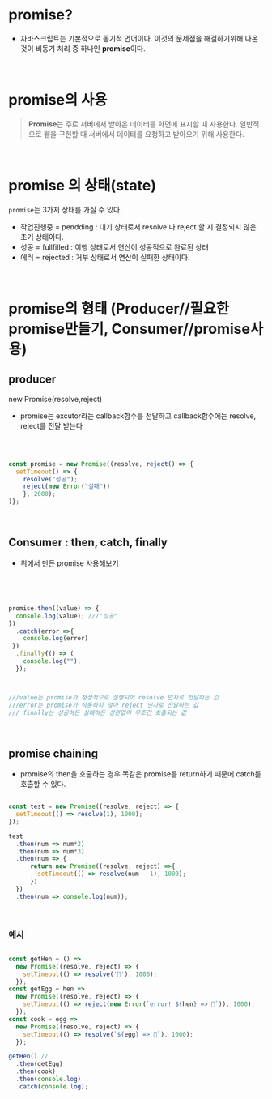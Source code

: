 # promise?

- 자바스크립트는 기본적으로 동기적 언어이다. 이것의 문제점을 해결하기위해 나온것이 비동기 처리 중 하나인 **promise**이다. 

<br>


# promise의 사용

>**Promise**는 주로 서버에서 받아온 데이터를 화면에 표시할 때 사용한다. 일반적으로 웹을 구현할 때 서버에서 데이터를 요청하고 받아오기 위해 사용한다.

<br>


# promise 의 상태(state)

`promise`는 3가지 상태를 가질 수 있다.

- 작업진행중 = pendding : 대기 상태로서 resolve 나 reject 할 지 결정되지 않은 초기 상태이다.
- 성공 = fullfilled : 이행 상태로서 연산이 성공적으로 완료된 상태
- 에러 = rejected : 거부 상태로서 연산이 실패한 상태이다.

<br>

# promise의 형태 (Producer//필요한 promise만들기, Consumer//promise사용)


## producer 

new Promise(resolve,reject)
- promise는 excutor라는 callback함수를 전달하고 callback함수에는 resolve, reject를 전달 받는다



<br>



```js

const promise = new Promise((resolve, reject() => {
  setTimeout() => {
    resolve("성공");
    reject(new Error("실패"))
    }, 2000);
)};

```



<br>

## Consumer : then, catch, finally

- 위에서 만든 promise 사용해보기 


<br>



```js


promise.then((value) => {
  console.log(value); ///"성공"
})
  .catch(error =>{
    console.log(error)
 })
  .finally{() => (
    console.log(""); 
  });



///value는 promise가 정상적으로 실행되어 resolve 인자로 전달하는 값
///error는 promise가 작동하지 않아 reject 인자로 전달하는 값 
/// finally는 성공하든 실패하든 상관없이 무조건 호출되는 값


```

<br>



## promise chaining
- promise의 then을 호출하는 경우 똑같은 promise를 return하기 때문에 catch를 호출할 수 있다.


```js

const test = new Promise((resolve, reject) => {
  setTimeout(() => resolve(1), 1000); 
});

test
  .then(num => num*2)
  .then(num => num*3)
  .then(num => {
      return new Promise((resolve, reject) =>{
        setTimeout(() => resolve(num - 1), 1000);
      })
  })
  .then(num => console.log(num));

```



<br>

### 예시

```js

const getHen = () =>
  new Promise((resolve, reject) => {
    setTimeout(() => resolve('🐓'), 1000);
  });
const getEgg = hen =>
  new Promise((resolve, reject) => {
    setTimeout(() => reject(new Error(`error! ${hen} => 🥚`)), 1000);
  });
const cook = egg =>
  new Promise((resolve, reject) => {
    setTimeout(() => resolve(`${egg} => 🍳`), 1000);
  });

getHen() //
  .then(getEgg)
  .then(cook)
  .then(console.log)
  .catch(console.log);
  

```



<br>






